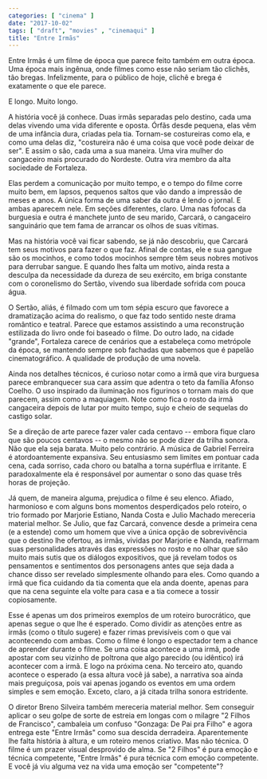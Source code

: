 ```yaml
---
categories: [ "cinema" ]
date: "2017-10-02"
tags: [ "draft", "movies" , "cinemaqui" ]
title: "Entre Irmãs"
---
```

Entre Irmãs é um filme de época que parece feito também em outra
época. Uma época mais ingênua, onde filmes como esse não seriam
tão clichês, tão bregas. Infelizmente, para o público de hoje,
clichê e brega é exatamente o que ele parece.

E longo. Muito longo.

A história você já conhece. Duas irmãs separadas pelo destino, cada
uma delas vivendo uma vida diferente e oposta. Órfãs desde pequena,
elas vêm de uma infância dura, criadas pela tia. Tornam-se costureiras
como ela, e como uma delas diz, "costureira não é uma coisa que você
pode deixar de ser". E assim o são, cada uma a sua maneira. Uma vira
mulher do cangaceiro mais procurado do Nordeste. Outra vira membro da
alta sociedade de Fortaleza.

Elas perdem a comunicação por muito tempo, e o tempo do filme corre
muito bem, em lapsos, pequenos saltos que vão dando a impressão de
meses e anos. A única forma de uma saber da outra é lendo o jornal. E
ambas aparecem nele. Em seções diferentes, claro. Uma nas fofocas da
burguesia e outra é manchete junto de seu marido, Carcará, o cangaceiro
sanguinário que tem fama de arrancar os olhos de suas vítimas.

Mas na história você vai ficar sabendo, se já não descobriu, que
Carcará tem seus motivos para fazer o que faz. Afinal de contas, ele e
sua gangue são os mocinhos, e como todos mocinhos sempre têm seus nobres
motivos para derrubar sangue. E quando lhes falta um motivo, ainda resta a
desculpa da necessidade da dureza de seu exército, em briga constante com
o coronelismo do Sertão, vivendo sua liberdade sofrida com pouca água.

O Sertão, aliás, é filmado com um tom sépia escuro que favorece a
dramatização acima do realismo, o que faz todo sentido neste drama
romântico e teatral. Parece que estamos assistindo a uma reconstrução
estilizada do livro onde foi baseado o filme. Do outro lado, na cidade
"grande", Fortaleza carece de cenários que a estabeleça como metrópole
da época, se mantendo sempre sob fachadas que sabemos que é papelão
cinematográfico. A qualidade de produção de uma novela.

Ainda nos detalhes técnicos, é curioso notar como a irmã que vira
burguesa parece embranquecer sua cara assim que adentra o teto da
família Afonso Coelho. O uso inspirado da iluminação nos figurinos
o tornam mais do que parecem, assim como a maquiagem. Note como fica o
rosto da irmã cangaceira depois de lutar por muito tempo, sujo e cheio
de sequelas do castigo solar.

Se a direção de arte parece fazer valer cada centavo -- embora fique
claro que são poucos centavos -- o mesmo não se pode dizer da trilha
sonora. Não que ela seja barata. Muito pelo contrário. A música
de Gabriel Ferreira é atordoantemente expansiva. Seu entusiasmo sem
limites em pontuar cada cena, cada sorriso, cada choro ou batalha a
torna supérflua e irritante. E paradoxalmente ela é responsável por
aumentar o sono das quase três horas de projeção.

Já quem, de maneira alguma, prejudica o filme é seu elenco. Afiado,
harmonioso e com alguns bons momentos desperdiçados pelo roteiro,
o trio formado por Marjorie Estiano, Nanda Costa e Julio Machado
mereceria material melhor. Se Julio, que faz Carcará, convence desde a
primeira cena (e a estende) como um homem que vive a única opção de
sobrevivência que o destino lhe ofertou, as irmãs, vividas por Marjorie
e Nanda, reafirmam suas personalidades através das expressões no rosto
e no olhar que são muito mais sutis que os diálogos expositivos, que já
revelam todos os pensamentos e sentimentos dos personagens antes que seja
dada a chance disso ser revelado simplesmente olhando para eles. Como
quando a irmã que fica cuidando da tia comenta que ela anda doente,
apenas para que na cena seguinte ela volte para casa e a tia comece a
tossir copiosamente.

Esse é apenas um dos primeiros exemplos de um roteiro burocrático, que
apenas segue o que lhe é esperado. Como dividir as atenções entre as
irmãs (como o título sugere) e fazer rimas previsíveis com o que vai
acontecendo com ambas. Como o filme é longo o espectador tem a chance
de aprender durante o filme. Se uma coisa acontece a uma irmã, pode
apostar com seu vizinho de poltrona que algo parecido (ou idêntico)
irá acontecer com a irmã. E logo na próxima cena. No terceiro ato,
quando acontece o esperado (a essa altura você já sabe), a narrativa
soa ainda mais preguiçosa, pois vai apenas jogando os eventos em uma
ordem simples e sem emoção. Exceto, claro, a já citada trilha sonora
estridente.

O diretor Breno Silveira também mereceria material melhor. Sem conseguir
aplicar o seu golpe de sorte de estreia em longas com o milagre "2 Filhos
de Francisco", cambaleia um confuso "Gonzaga: De Pai pra Filho" e agora
entrega este "Entre Irmãs" como sua descida derradeira. Aparentemente
lhe falta história à altura, e um roteiro menos criativo. Mas não
técnica. O filme é um prazer visual desprovido de alma. Se "2 Filhos"
é pura emoção e técnica competente, "Entre Irmãs" é pura técnica
com emoção competente. E você já viu alguma vez na vida uma emoção
ser "competente"?
